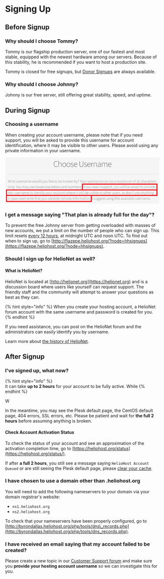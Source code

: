 # Signing Up

## Before Signup

### Why should I choose Tommy?

Tommy is our flagship production server, one of our fastest and most stable, equipped with the newest hardware among our servers. Because of this stability, he is recommended if you want to host a production site.

Tommy is closed for free signups, but [Donor Signups](https://heliohost.org/tommy/) are always available.

### Why should I choose Johnny?

Johnny is our free server, still offering great stability, speed, and uptime. 

## During Signup

### Choosing a username

When creating your account username, please note that if you need support, you will be asked to provide this username for account identification, where it may be visible to other users. Please avoid using any private information in your username.

![](../.gitbook/assets/username-is-not-private.png)

### I get a message saying "That plan is already full for the day"?

To prevent the free Johnny server from getting overloaded with masses of new accounts, we put a limit on the number of people who can sign up. This limit resets [every 12 hours](https://helionet.org/index/topic/59660-midnight-and-noon/), at midnight UTC and noon UTC. To find out when to sign up, go to [http://flazepe.heliohost.org/?node=hhsignups](https://flazepe.heliohost.org/?node=hhsignups).

### Should I sign up for HelioNet as well?

#### What is HelioNet?

HelioNet is located at [http://helionet.org](https://helionet.org) and is a discussion board where users like yourself can request support. The friendly staff and the community will attempt to answer your questions as best as they can.

{% hint style="info" %}
When you create your hosting account, a HelioNet forum account with the same username and password is created for you. 
{% endhint %}

If you need assistance, you can post on the HelioNet forum and the administrators can easily identify you by username.

Learn more about [the history of HelioNet](https://wiki.helionet.org/hosting/helionet).

## After Signup

### I've signed up, what now?

{% hint style="info" %}  
It can take **up to 2 hours** for your account to be fully active.
While 
{% endhint %}

W

In the meantime, you may see the Plesk default page, the CentOS default page, 404 errors, SSL errors, etc. Please be patient and wait for **the full 2 hours** before assuming anything is broken.  





#### Check Account Activation Status

To check the status of your account and see an approximation of the activation completion time, go to [https://heliohost.org/status](https://heliohost.org/status/).  

If after **a full 2 hours**, you still see a message saying `HelioHost Account Queued` or are still seeing the Plesk default page, please [clear your cache](../misc/clear-your-cache.md).

### I have chosen to use a domain other than .heliohost.org

You will need to add the following nameservers to your domain via your domain registrar's website:

* `ns1.heliohost.org`
* `ns2.heliohost.org`

To check that your nameservers have been properly configured, go to [http://byrondallas.heliohost.org/php/tools/dns\_records.php](http://byrondallas.heliohost.org/php/tools/dns_records.php).

### I have received an email saying that my account failed to be created?

Please create a new topic in our [Customer Support forum](https://helionet.org/index/forum/45-customer-service/?do=add) and make sure you **provide your hosting account username** so we can investigate this for you.